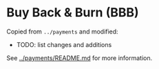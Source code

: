 # Buy Back & Burn (BBB)

Copied from `../payments` and modified:
- TODO: list changes and additions

See [../payments/README.md](../payments/README.md) for more information.
